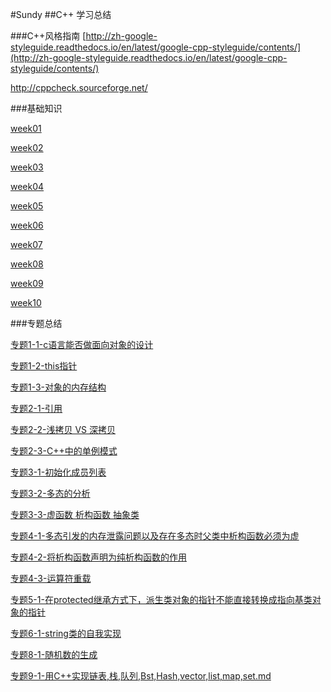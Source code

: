 #Sundy
##C++ 学习总结

###C++风格指南
[http://zh-google-styleguide.readthedocs.io/en/latest/google-cpp-styleguide/contents/](http://zh-google-styleguide.readthedocs.io/en/latest/google-cpp-styleguide/contents/)

http://cppcheck.sourceforge.net/

###基础知识

[week01](https://github.com/sundyCoder/CSK/blob/master/C++/week01.md)

[week02](https://github.com/sundyCoder/CSK/blob/master/C++/week02.md)

[week03](https://github.com/sundyCoder/CSK/blob/master/C++/week03.md)

[week04](https://github.com/sundyCoder/CSK/blob/master/C++/week04.md)

[week05](https://github.com/sundyCoder/CSK/blob/master/C++/week05.md)

[week06](https://github.com/sundyCoder/CSK/blob/master/C++/week06.md)

[week07](https://github.com/sundyCoder/CSK/blob/master/C++/week07.md)

[week08](https://github.com/sundyCoder/CSK/blob/master/C++/week08.md)

[week09](https://github.com/sundyCoder/CSK/blob/master/C++/week09.md)

[week10](https://github.com/sundyCoder/CSK/blob/master/C++/week10.md)

###专题总结


[专题1-1-c语言能否做面向对象的设计](https://github.com/sundyCoder/CSK/blob/master/C++/专题1-1-c语言能否做面向对象的设计.md)                                           

[专题1-2-this指针](https://github.com/sundyCoder/CSK/blob/master/C++/专题1-2-this指针.md)

[专题1-3-对象的内存结构](https://github.com/sundyCoder/CSK/blob/master/C++/专题1-3-对象的内存结构.md)

[专题2-1-引用](https://github.com/sundyCoder/CSK/blob/master/C++/专题2-1-引用.md)                                                        

[专题2-2-浅拷贝 VS 深拷贝](https://github.com/sundyCoder/CSK/blob/master/C++/专题2-2-浅拷贝_VS_深拷贝.md)

[专题2-3-C++中的单例模式](https://github.com/sundyCoder/CSK/blob/master/C++/专题2-3-C++中的单例模式.md)                                             

[专题3-1-初始化成员列表](https://github.com/sundyCoder/CSK/blob/master/C++/专题3-1-初始化成员列表.md)                                                

[专题3-2-多态的分析](https://github.com/sundyCoder/CSK/blob/master/C++/专题3-2-多态的分析.md)                                                       

[专题3-3-虚函数 析构函数 抽象类](https://github.com/sundyCoder/CSK/blob/master/C++/专题3-3-虚函数_析构函数_抽象类.md)

[专题4-1-多态引发的内存泄露问题以及存在多态时父类中析构函数必须为虚](https://github.com/sundyCoder/CSK/blob/master/C++/专题4-1-专题4-1-多态引发的内存泄露问题以及存在多态时父类中析构函数必须为虚.md)

[专题4-2-将析构函数声明为纯析构函数的作用](https://github.com/sundyCoder/CSK/blob/master/C++/专题4-2-将析构函数声明为纯析构函数的作用.md)  

[专题4-3-运算符重载](https://github.com/sundyCoder/CSK/blob/master/C++/专题4-3-运算符重载.md)                                      

[专题5-1-在protected继承方式下，派生类对象的指针不能直接转换成指向基类对象的指针](https://github.com/sundyCoder/CSK/blob/master/C++/专题5-1-在protected继承方式下，派生类对象的指针不能直接转换成指向基类对象的指针.md)

[专题6-1-string类的自我实现](https://github.com/sundyCoder/CSK/blob/master/C++/专题6-1-string类的自我实现.md)

[专题8-1-随机数的生成](https://github.com/sundyCoder/CSK/blob/master/C++/专题8-1-随机数的生成.md)       
                                            
[专题9-1-用C++实现链表,栈,队列,Bst,Hash,vector,list,map,set.md](https://github.com/sundyCoder/CSK/blob/master/C++/专题9-1-用C++实现链表,栈,队列,Bst,Hash,vector,list,map,set.md)